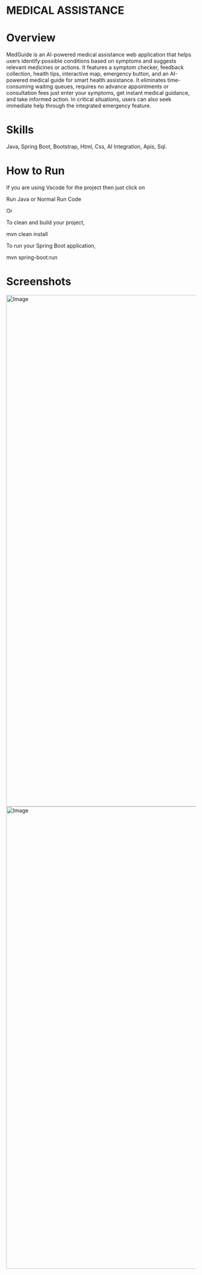 
# MEDICAL ASSISTANCE

# Overview

MedGuide is an AI-powered medical assistance web application that helps users identify possible conditions based on symptoms and suggests relevant medicines or actions. It features a symptom checker, feedback collection, health tips, interactive map, emergency button, and an AI-powered medical guide for smart health assistance.
It eliminates time-consuming waiting queues, requires no advance appointments or consultation fees just enter your symptoms, get instant medical guidance, and take informed action. In critical situations, users can also seek immediate help through the integrated emergency feature.

# Skills
 
Java, Spring Boot, Bootstrap, Html, Css, AI Integration, Apis, Sql.

# How to Run

If you are using Vscode for the project then just click on
 
Run Java or Normal Run Code

Or

To clean and build your project,

mvn clean install

To run your Spring Boot application,

mvn spring-boot:run

# Screenshots

<img width="2517" height="1362" alt="Image" src="https://github.com/user-attachments/assets/2ae11117-b7c4-4a4e-a8db-47e4f75b17fd" />

<img width="2501" height="1231" alt="Image" src="https://github.com/user-attachments/assets/dd9062a5-d108-423b-8a4c-fe84333227c9" />




